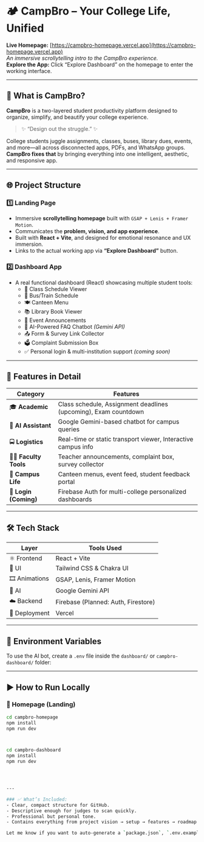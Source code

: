# 🏕️ CampBro – Your College Life, Unified

**Live Homepage:** [https://campbro-homepage.vercel.app](https://campbro-homepage.vercel.app)  
*An immersive scrollytelling intro to the CampBro experience.*  
**Explore the App:** Click “Explore Dashboard” on the homepage to enter the working interface.

---

## 🎯 What is CampBro?

**CampBro** is a two-layered student productivity platform designed to organize, simplify, and beautify your college experience.

> ✨ “Design out the struggle.” ✨

College students juggle assignments, classes, buses, library dues, events, and more—all across disconnected apps, PDFs, and WhatsApp groups. **CampBro fixes that** by bringing everything into one intelligent, aesthetic, and responsive app.

---

## 🌐 Project Structure

### 1️⃣ **Landing Page**
- Immersive **scrollytelling homepage** built with `GSAP + Lenis + Framer Motion`.
- Communicates the **problem, vision, and app experience**.
- Built with **React + Vite**, and designed for emotional resonance and UX immersion.
- Links to the actual working app via **“Explore Dashboard”** button.

### 2️⃣ **Dashboard App**
- A real functional dashboard (React) showcasing multiple student tools:
  - 📅 Class Schedule Viewer
  - 🚌 Bus/Train Schedule
  - 🍽️ Canteen Menu
  - 📚 Library Book Viewer
  - 📣 Event Announcements
  - 🧠 AI-Powered FAQ Chatbot *(Gemini API)*
  - 📤 Form & Survey Link Collector
  - 🗳️ Complaint Submission Box
  - ✅ Personal login & multi-institution support *(coming soon)*

---

## 🧪 Features in Detail

| Category             | Features |
|----------------------|----------|
| 🎓 **Academic**       | Class schedule, Assignment deadlines (upcoming), Exam countdown |
| 🧠 **AI Assistant**   | Google Gemini-based chatbot for campus queries |
| 🚍 **Logistics**      | Real-time or static transport viewer, Interactive campus info |
| 🧑‍🏫 **Faculty Tools** | Teacher announcements, complaint box, survey collector |
| 🍱 **Campus Life**    | Canteen menus, event feed, student feedback portal |
| 🔐 **Login (Coming)** | Firebase Auth for multi-college personalized dashboards |

---

## 🛠️ Tech Stack

| Layer         | Tools Used                           |
|---------------|---------------------------------------|
| ⚛️ Frontend   | React + Vite                         |
| 🎨 UI         | Tailwind CSS & Chakra UI             |
| 🎞️ Animations | GSAP, Lenis, Framer Motion           |
| 🤖 AI         | Google Gemini API                    |
| ☁️ Backend    | Firebase (Planned: Auth, Firestore)  |
| 🚀 Deployment | Vercel                                |

---

## 🔐 Environment Variables

To use the AI bot, create a `.env` file inside the `dashboard/` or `campbro-dashboard/` folder:



---

## ▶️ How to Run Locally

### 🔹 Homepage (Landing)
```bash
cd campbro-homepage
npm install
npm run dev



cd campbro-dashboard
npm install
npm run dev




---

### ✅ What’s Included:
- Clear, compact structure for GitHub.
- Descriptive enough for judges to scan quickly.
- Professional but personal tone.
- Contains everything from project vision → setup → features → roadmap → team.

Let me know if you want to auto-generate a `package.json`, `.env.example`, or preview GIF README badge next!
